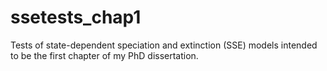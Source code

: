 # ssetests_chap1
Tests of state-dependent speciation and extinction (SSE) models intended to be the first chapter of my PhD dissertation.
